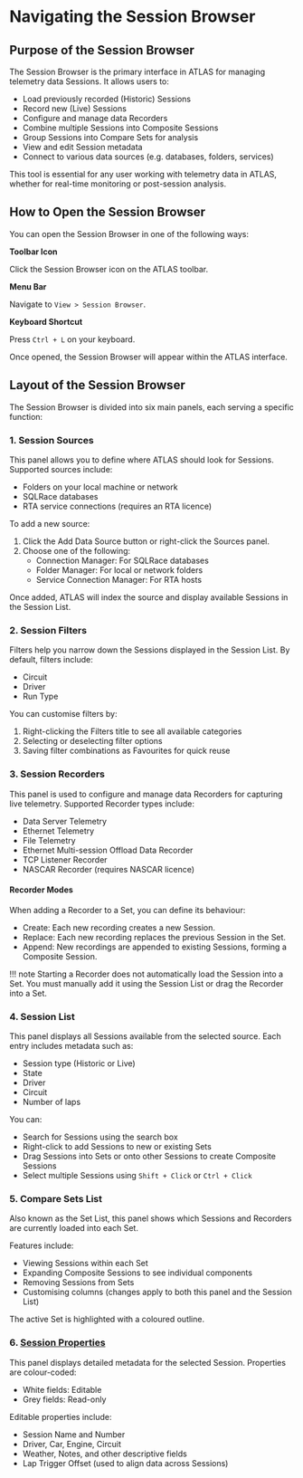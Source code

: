 # Navigating the Session Browser

## Purpose of the Session Browser

The Session Browser is the primary interface in ATLAS for managing telemetry data Sessions. It allows users to:

- Load previously recorded (Historic) Sessions
- Record new (Live) Sessions
- Configure and manage data Recorders
- Combine multiple Sessions into Composite Sessions
- Group Sessions into Compare Sets for analysis
- View and edit Session metadata
- Connect to various data sources (e.g. databases, folders, services)

This tool is essential for any user working with telemetry data in ATLAS, whether for real-time monitoring or post-session analysis.

## How to Open the Session Browser

You can open the Session Browser in one of the following ways:

**Toolbar Icon** 

Click the Session Browser icon on the ATLAS toolbar.

**Menu Bar**

Navigate to `View > Session Browser`.

**Keyboard Shortcut**

Press `Ctrl + L` on your keyboard.

Once opened, the Session Browser will appear within the ATLAS interface.

## Layout of the Session Browser

The Session Browser is divided into six main panels, each serving a specific function:

### 1. Session Sources
This panel allows you to define where ATLAS should look for Sessions. Supported sources include:

- Folders on your local machine or network
- SQLRace databases
- RTA service connections (requires an RTA licence)

To add a new source:

1. Click the Add Data Source button or right-click the Sources panel.
2. Choose one of the following:
    - Connection Manager: For SQLRace databases
    - Folder Manager: For local or network folders
    - Service Connection Manager: For RTA hosts

Once added, ATLAS will index the source and display available Sessions in the Session List.

### 2. Session Filters
Filters help you narrow down the Sessions displayed in the Session List. By default, filters include:

- Circuit
- Driver
- Run Type

You can customise filters by:

1. Right-clicking the Filters title to see all available categories
2. Selecting or deselecting filter options
3. Saving filter combinations as Favourites for quick reuse

### 3. Session Recorders

This panel is used to configure and manage data Recorders for capturing live telemetry. Supported Recorder types include:

- Data Server Telemetry
- Ethernet Telemetry
- File Telemetry
- Ethernet Multi-session Offload Data Recorder
- TCP Listener Recorder
- NASCAR Recorder (requires NASCAR licence)

#### Recorder Modes

When adding a Recorder to a Set, you can define its behaviour:

- Create: Each new recording creates a new Session.
- Replace: Each new recording replaces the previous Session in the Set.
- Append: New recordings are appended to existing Sessions, forming a Composite Session.

!!! note
    Starting a Recorder does not automatically load the Session into a Set. You must manually add it using the Session List or drag the Recorder into a Set.

### 4. Session List

This panel displays all Sessions available from the selected source. Each entry includes metadata such as:

- Session type (Historic or Live)
- State
- Driver
- Circuit
- Number of laps

You can:

- Search for Sessions using the search box
- Right-click to add Sessions to new or existing Sets
- Drag Sessions into Sets or onto other Sessions to create Composite Sessions
- Select multiple Sessions using `Shift + Click` or `Ctrl + Click`

### 5. Compare Sets List

Also known as the Set List, this panel shows which Sessions and Recorders are currently loaded into each Set. 

Features include:

- Viewing Sessions within each Set
- Expanding Composite Sessions to see individual components
- Removing Sessions from Sets
- Customising columns (changes apply to both this panel and the Session List)

The active Set is highlighted with a coloured outline.

### 6. [Session Properties](properties.md)

This panel displays detailed metadata for the selected Session. Properties are colour-coded:

- White fields: Editable
- Grey fields: Read-only

Editable properties include:

- Session Name and Number
- Driver, Car, Engine, Circuit
- Weather, Notes, and other descriptive fields
- Lap Trigger Offset (used to align data across Sessions)